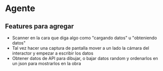# Agente

## Features para agregar

- Scanner en la cara que diga algo como "cargando datos" u "obteniendo datos"
- Tal vez hacer una captura de pantalla mover a un lado la cámara del interactor y empezar a escribir los datos
- Obtener datos de API para dibujar, o bajar datos random y ordenarlos en un json para mostrarlos en la obra
